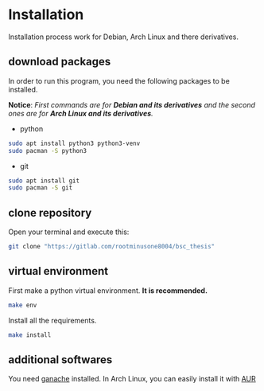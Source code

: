 # Installation

Installation process work for Debian, Arch Linux and there derivatives.

## download packages

In order to run this program, you need the following packages to be
installed.

**Notice**: *First commands are for **Debian and its
derivatives** and the second ones are for **Arch Linux and its
derivatives**.*

-   python

``` bash
sudo apt install python3 python3-venv
sudo pacman -S python3
```

-   git

``` bash
sudo apt install git
sudo pacman -S git
```

## clone repository

Open your terminal and execute this:

``` bash
git clone "https://gitlab.com/rootminusone8004/bsc_thesis"
```

## virtual environment

First make a python virtual environment. **It is recommended.**

``` bash
make env
```

Install all the requirements.

``` bash
make install
```

## additional softwares

You need [ganache](https://archive.trufflesuite.com/ganache/) installed.
In Arch Linux, you can easily install it with
[AUR](https://aur.archlinux.org/packages/ganache-bin)
